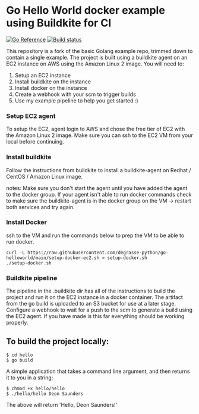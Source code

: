 # Go Hello World docker example using Buildkite for CI

[![Go Reference](https://pkg.go.dev/badge/golang.org/x/example.svg)](https://pkg.go.dev/golang.org/x/example)
[![Build status](https://badge.buildkite.com/1d8acef418e9c966868f30d4459c3015498900d300fab9d8ad.svg)](https://buildkite.com/deon-510/hello-world)

This repository is a fork of the basic Golang example repo, trimmed down to contain a single example. The project is built using a buildkite agent on an EC2 instance on AWS using the Amazon Linux 2 image. You will need to:

1. Setup an EC2 instance
2. Install buildkite on the instance
3. Install docker on the instance
4. Create a webhook with your scm to trigger builds
5. Use my example pipeline to help you get started :)


### Setup EC2 agent
To setup the EC2, agent login to AWS and chose the free tier of EC2 with the Amazon Linux 2 image. Make sure you can ssh to the EC2 VM from your local before continuing.

### Install buildkite

Follow the instructions from buildkite to install a buildkite-agent on Redhat / CentOS / Amazon Linux image.

notes: Make sure you don't start the agent until you have added the agent to the docker group. If your agent isn't able to run docker commands check to make sure the buildkite-agent is in the docker group on the VM -> restart both services and try again.


### Install Docker
ssh to the VM and run the commands below to prep the VM to be able to run docker.

```
curl -L https://raw.githubusercontent.com/degrasse-python/go-helloworld/main/setup-docker-ec2.sh > setup-docker.sh
./setup-docker.sh
```

### Buildkite pipeline

The pipeline in the .buildkite dir has all of the instructions to build the project and run it on the EC2 instance in a docker container. The artifact from the go build is uploaded to an S3 bucket for use at a later stage. Configure a webhook to wait for a push to the scm to generate a build using the EC2 agent. If you have made is this far everything should be working properly.


## To build the project locally:

```
$ cd hello
$ go build
```

A simple application that takes a command line argument, and then returns it to you in a string:

```
$ chmod +x hello/hello
$ ./hello/hello Deon Saunders
```

The above will return 'Hello, Deon Saunders!'

